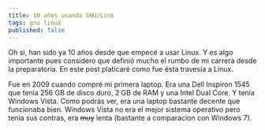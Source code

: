 ```yaml
---
title: 10 años usando GNU/Linx
tags: gnu linux
published: false
---
```


Oh si, han sido ya 10 años desde que empecé a usar Linux. Y es algo importante pues considero que definió mucho el rumbo de mi carrera desde la preparatoria. En este post platicaré como fue ésta travesía a Linux.

<!-- READMORE -->

Fue en 2009 cuando compré mi primera laptop. Era una Dell Inspiron 1545 que tenia 256 GB de disco duro, 2 GB de RAM y una Intel Dual Core. Y tenia Windows Vista. Como podrás ver, era una laptop bastante decente que funcionaba bien. Windows Vista no era el mejor sistema operativo pero tenia sus contras, era ~~muy~~ lenta (bastante a comparacion con Windows 7).

